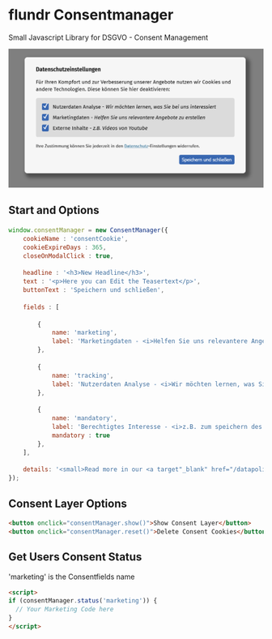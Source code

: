 # flundr Consentmanager
Small Javascript Library for DSGVO - Consent Management

![ConsentManagerPreview](https://github.com/tubsn/consentmanager/raw/main/consent-preview.png)

## Start and Options
```javascript
window.consentManager = new ConsentManager({
	cookieName : 'consentCookie',
	cookieExpireDays : 365,
	closeOnModalClick : true,

	headline : '<h3>New Headline</h3>',
	text : '<p>Here you can Edit the Teasertext</p>',
	buttonText : 'Speichern und schließen',

	fields : [

		{
			name: 'marketing',
			label: 'Marketingdaten - <i>Helfen Sie uns relevantere Angebote zu erstellen</i>',
		},

		{
			name: 'tracking',
			label: 'Nutzerdaten Analyse - <i>Wir möchten lernen, was Sie bei uns interessiert</i>',
		},

		{
			name: 'mandatory',
			label: 'Berechtigtes Interesse - <i>z.B. zum speichern des User Logins</i>',
			mandatory : true
		},
	],

	details: '<small>Read more in our <a target"_blank" href="/datapolicy">Datapolicy</a></small>'
});
```

## Consent Layer Options
```html
<button onclick="consentManager.show()">Show Consent Layer</button>
<button onclick="consentManager.reset()">Delete Consent Cookies</button>
```

## Get Users Consent Status
'marketing' is the Consentfields name
```html
<script>
if (consentManager.status('marketing')) {
  // Your Marketing Code here	
}
</script>
```

